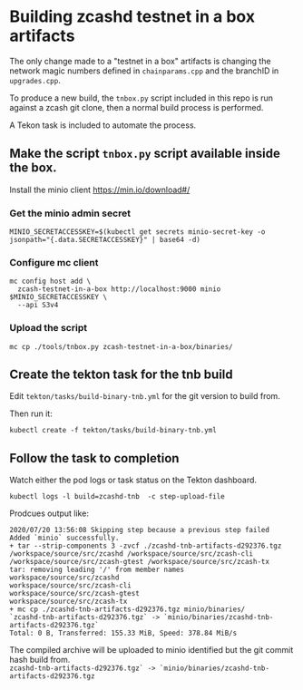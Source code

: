 # Building zcashd testnet in a box artifacts

The only change made to a "testnet in a box" artifacts is changing the network magic numbers defined in `chainparams.cpp` and the branchID in `upgrades.cpp`.

To produce a new build, the `tnbox.py` script included in this repo is run against a zcash git clone, then a normal build process is performed.

A Tekon task is included to automate the process.

## Make the script `tnbox.py` script available inside the box.

Install the minio client https://min.io/download#/

### Get the minio admin secret
```
MINIO_SECRETACCESSKEY=$(kubectl get secrets minio-secret-key -o jsonpath="{.data.SECRETACCESSKEY}" | base64 -d)
```
### Configure mc client
```
mc config host add \
  zcash-testnet-in-a-box http://localhost:9000 minio $MINIO_SECRETACCESSKEY \
  --api S3v4
```
### Upload the script
```
mc cp ./tools/tnbox.py zcash-testnet-in-a-box/binaries/
```

## Create the tekton task for the tnb build

Edit `tekton/tasks/build-binary-tnb.yml` for the git version to build from.

Then run it:
```
kubectl create -f tekton/tasks/build-binary-tnb.yml
```

## Follow the task to completion

Watch either the pod logs or task status on the Tekton dashboard.

```
kubectl logs -l build=zcashd-tnb  -c step-upload-file
```
Prodcues output like:
```
2020/07/20 13:56:08 Skipping step because a previous step failed
Added `minio` successfully.
+ tar --strip-components 3 -zvcf ./zcashd-tnb-artifacts-d292376.tgz /workspace/source/src/zcashd /workspace/source/src/zcash-cli /workspace/source/src/zcash-gtest /workspace/source/src/zcash-tx
tar: removing leading '/' from member names
workspace/source/src/zcashd
workspace/source/src/zcash-cli
workspace/source/src/zcash-gtest
workspace/source/src/zcash-tx
+ mc cp ./zcashd-tnb-artifacts-d292376.tgz minio/binaries/
`zcashd-tnb-artifacts-d292376.tgz` -> `minio/binaries/zcashd-tnb-artifacts-d292376.tgz`
Total: 0 B, Transferred: 155.33 MiB, Speed: 378.84 MiB/s
```

The compiled archive will be uploaded to minio identified but the git commit hash build from.  
``zcashd-tnb-artifacts-d292376.tgz` -> `minio/binaries/zcashd-tnb-artifacts-d292376.tgz``

